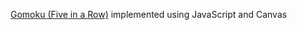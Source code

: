 [Gomoku (Five in a Row)](https://www.vhcffh.com/project/gomoku) implemented using JavaScript and Canvas

